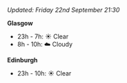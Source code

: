 *Updated: Friday 22nd September 21:30*

**Glasgow**

* 23h - 7h: :sunny: Clear
* 8h - 10h: :cloud: Cloudy

**Edinburgh**

* 23h - 10h: :sunny: Clear
